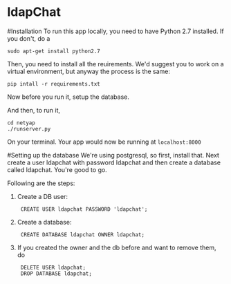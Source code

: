 ldapChat
========

#Installation
To run this app locally, you need to have Python 2.7 installed. If you don't, do a 

    sudo apt-get install python2.7

Then, you need to install all the reuirements. We'd suggest you to work on a virtual environment, but anyway the process is the same:

    pip intall -r requirements.txt

Now before you run it, setup the database.

And then, to run it, 
    
    cd netyap
    ./runserver.py

On your terminal. Your app would now be running at `localhost:8000`

#Setting up the database
We're using postgresql, so first, install that. Next create a user ldapchat with password ldapchat and then create a database called ldapchat. You're good to go.

Following are the steps:

1. Create a DB user:
        
        CREATE USER ldapchat PASSWORD 'ldapchat';

2. Create a database:

        CREATE DATABASE ldapchat OWNER ldapchat;

3. If you created the owner and the db before and want to remove them, do

        DELETE USER ldapchat;
        DROP DATABASE ldapchat;


